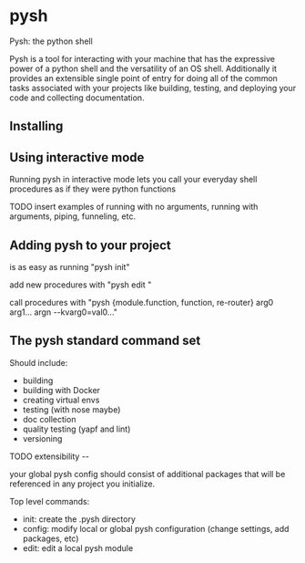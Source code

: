 # pysh
Pysh: the python shell


Pysh is a tool for interacting with your machine that has the expressive power of a python shell and the versatility of an OS shell. Additionally it provides an extensible single point of entry for doing all of the common tasks associated with your projects like building, testing, and deploying your code and collecting documentation.


## Installing


## Using interactive mode

Running pysh in interactive mode lets you call your everyday shell procedures as if they were python functions

TODO insert examples of running with no arguments, running with arguments, piping, funneling, etc.


## Adding pysh to your project

is as easy as running "pysh init"

add new procedures with "pysh edit <module>"

call procedures with "pysh {module.function, function, re-router} arg0 arg1... argn --kvarg0=val0..."


## The pysh standard command set

Should include:
- building
- building with Docker
- creating virtual envs
- testing (with nose maybe)
- doc collection
- quality testing (yapf and lint)
- versioning


TODO extensibility --

your global pysh config should consist of additional packages that will be referenced in any project you initialize.

Top level commands:

- init: create the .pysh directory
- config: modify local or global pysh configuration (change settings, add packages, etc)
- edit: edit a local pysh module